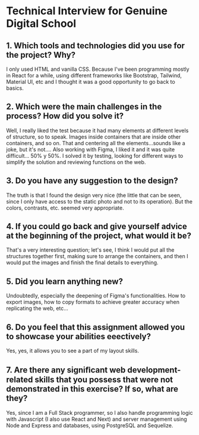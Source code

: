 # Technical Interview for Genuine Digital School

## 1. Which tools and technologies did you use for the project? Why?

I only used HTML and vanilla CSS.
Because I've been programming mostly in React for a while, using different frameworks like Bootstrap, Tailwind, Material UI, etc and I thought it was a good opportunity to go back to basics.

## 2. Which were the main challenges in the process? How did you solve it?

Well, I really liked the test because it had many elements at different levels of structure, so to speak.
Images inside containers that are inside other containers, and so on. That and centering all the elements...sounds like a joke, but it's not....
Also working with Figma, I liked it and it was quite difficult... 50% y 50%.
I solved it by testing, looking for different ways to simplify the solution and reviewing functions on the web.

## 3. Do you have any suggestion to the design?

The truth is that I found the design very nice (the little that can be seen, since I only have access to the static photo and not to its operation).
But the colors, contrasts, etc. seemed very appropriate.

## 4. If you could go back and give yourself advice at the beginning of the project, what would it be?
That's a very interesting question; let's see, I think I would put all the structures together first, making sure to arrange the containers, and then I would put the images and finish the final details to everything.

## 5. Did you learn anything new?
Undoubtedly, especially the deepening of Figma's functionalities.
How to export images, how to copy formats to achieve greater accuracy when replicating the web, etc...

## 6. Do you feel that this assignment allowed you to showcase your abilities eeectively?
Yes, yes, it allows you to see a part of my layout skills.


## 7. Are there any signiﬁcant web development-related skills that you possess that were not demonstrated in this exercise? If so, what are they?
Yes, since I am a Full Stack programmer, so I also handle programming logic with Javascript (I also use React and Next) and server management using Node and Express and databases, using PostgreSQL and Sequelize.